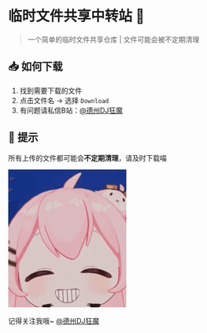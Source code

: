 # 临时文件共享中转站 📁

> 一个简单的临时文件共享仓库 | 文件可能会被不定期清理

## 📥 如何下载
1. 找到需要下载的文件
2. 点击文件名 → 选择 `Download`
3. 有问题请私信B站：[@德州DJ狂魔](https://space.bilibili.com/348613569)

## 🚫 提示
所有上传的文件都可能会**不定期清理**，请及时下载喵  

![image](./ReadmeImageFIle/taffy.gif)

记得关注我哦~ [@德州DJ狂魔](https://space.bilibili.com/348613569)